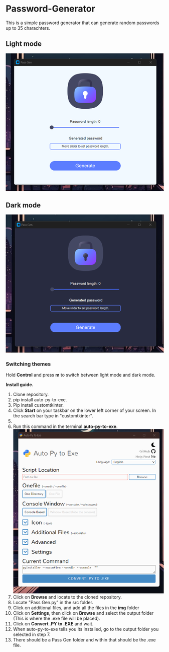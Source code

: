 # Password-Generator
This is a simple password generator that can generate random passwords up to 35 charachters.

## Light mode
![lightmode](https://github.com/VeronGoggans/Password-Generator/blob/main/docs/img/Screenshot%202023-11-27%20181625.png?raw=true)

## Dark mode
![darkmode](https://github.com/VeronGoggans/Password-Generator/blob/main/docs/img/Screenshot%202023-11-27%20181719.png?raw=true)

### Switching themes 
Hold **Control** and press **m** to switch between light mode and dark mode.

**Install guide.**
1. Clone repository.
2. pip install auto-py-to-exe.
3. Pip install customtkinter.
4. Click **Start** on your taskbar on the lower left corner of your screen. In the search bar type in "customtkinter".
6. 
7. Run this command in the terminal **auto-py-to-exe**.
![Auto-py-to-exe-view](https://github.com/VeronGoggans/Password-Generator/blob/main/docs/img/auto-py-to-exe-view.png?raw=true)
8. Click on **Browse** and locate to the cloned repository.
9. Locate "Pass Gen.py" in the src folder.
10. Click on additional files, and add all the files in the **img** folder
11. Click on **Settings**, then click on **Browse** and select the output folder (This is where the .exe file will be placed).
12. Click on **Convert .PY to .EXE** and wait.
13. When auto-py-to-exe tells you its installed, go to the output folder you selected in step 7. 
14. There should be a Pass Gen folder and within that should be the .exe file.
